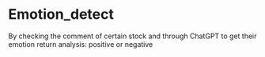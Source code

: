 # Emotion_detect
By checking the comment of certain stock and through ChatGPT to get their emotion return analysis: positive or negative
